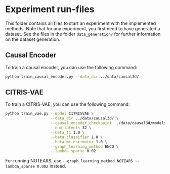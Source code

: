 # Experiment run-files

This folder contains all files to start an experiment with the implemented methods.
Note that for any experiment, you first need to have generated a dataset.
See the files in the folder `data_generation/` for further information on the dataset generation.

## Causal Encoder

To train a causal encoder, you can use the following command:
```bash
python train_causal_encoder.py --data_dir ../data/causal3d/
```

## CITRIS-VAE

To train a CITRIS-VAE, you can use the following command:
```bash
python train_vae.py --model CITRISVAE \
                    --data_dir ../data/causal3d/ \
                    --causal_encoder_checkpoint ../data/causal3d/models/CausalEncoder.ckpt \
                    --num_latents 32 \
                    --beta_t1 1.0 \
                    --beta_classifier 1.0 \
                    --beta_mi_estimator 1.0 \
                    --graph_learning_method ENCO \
                    --lambda_sparse 0.02
```
For running NOTEARS, use `--graph_learning_method NOTEARS --lambda_sparse 0.002` instead.
